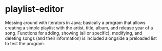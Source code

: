 # playlist-editor
Messing around with iterators in Java; basically a program that allows creating a simple playlist with the artist, title, album, and release year of a song.
Functions for adding, showing (all or specific), modifying, and deleting songs (and their information) is included alongside a preloaded list to test the program.
